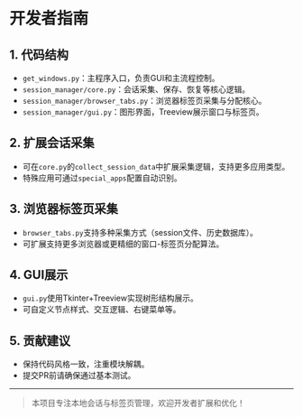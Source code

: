 # 开发者指南

## 1. 代码结构

- `get_windows.py`：主程序入口，负责GUI和主流程控制。
- `session_manager/core.py`：会话采集、保存、恢复等核心逻辑。
- `session_manager/browser_tabs.py`：浏览器标签页采集与分配核心。
- `session_manager/gui.py`：图形界面，Treeview展示窗口与标签页。

## 2. 扩展会话采集

- 可在`core.py`的`collect_session_data`中扩展采集逻辑，支持更多应用类型。
- 特殊应用可通过`special_apps`配置自动识别。

## 3. 浏览器标签页采集

- `browser_tabs.py`支持多种采集方式（session文件、历史数据库）。
- 可扩展支持更多浏览器或更精细的窗口-标签页分配算法。

## 4. GUI展示

- `gui.py`使用Tkinter+Treeview实现树形结构展示。
- 可自定义节点样式、交互逻辑、右键菜单等。

## 5. 贡献建议

- 保持代码风格一致，注重模块解耦。
- 提交PR前请确保通过基本测试。

---

> 本项目专注本地会话与标签页管理，欢迎开发者扩展和优化！ 